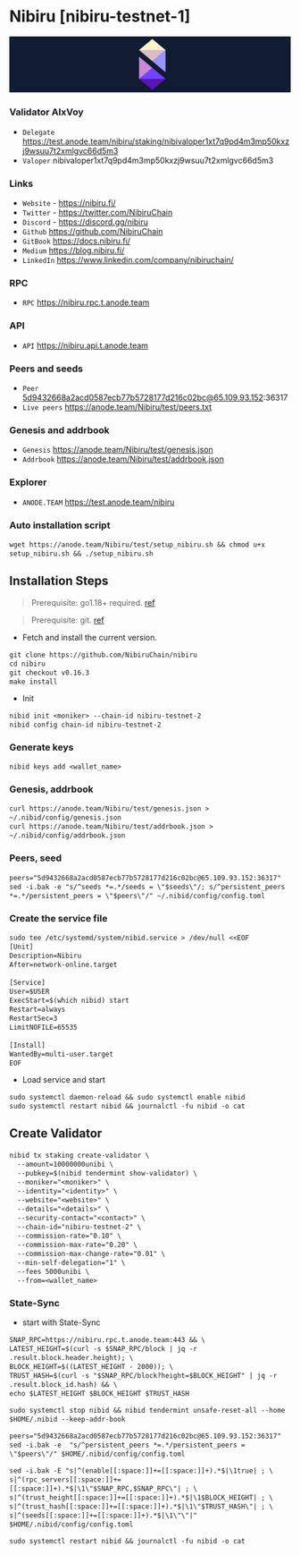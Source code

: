 # Nibiru [nibiru-testnet-1]
![Nibiru Guide](https://github.com/Voynitskiy/Voynitskiy/blob/main/testnet/Nibiru/Nibiru.png)
### Validator AlxVoy
* `Delegate` https://test.anode.team/nibiru/staking/nibivaloper1xt7q9pd4m3mp50kxzj9wsuu7t2xmlgvc66d5m3
* `Valoper` nibivaloper1xt7q9pd4m3mp50kxzj9wsuu7t2xmlgvc66d5m3
### Links
* `Website` - https://nibiru.fi/
* `Twitter` - https://twitter.com/NibiruChain
* `Discord` - https://discord.gg/nibiru
* `Github` https://github.com/NibiruChain
* `GitBook` https://docs.nibiru.fi/
* `Medium` https://blog.nibiru.fi/
* `LinkedIn` https://www.linkedin.com/company/nibiruchain/
### RPC
* `RPC` https://nibiru.rpc.t.anode.team
### API
* `API` https://nibiru.api.t.anode.team
### Peers and seeds
* `Peer` 5d9432668a2acd0587ecb77b5728177d216c02bc@65.109.93.152:36317
* `Live peers` https://anode.team/Nibiru/test/peers.txt
### Genesis and addrbook
* `Genesis` https://anode.team/Nibiru/test/genesis.json
* `Addrbook` https://anode.team/Nibiru/test/addrbook.json
### Explorer
* `ANODE.TEAM` https://test.anode.team/nibiru
### Auto installation script
```
wget https://anode.team/Nibiru/test/setup_nibiru.sh && chmod u+x setup_nibiru.sh && ./setup_nibiru.sh
```
## Installation Steps
>Prerequisite: go1.18+ required. [ref](https://golang.org/doc/install)

>Prerequisite: git. [ref](https://github.com/git/git)

* Fetch and install the current version.
```shell
git clone https://github.com/NibiruChain/nibiru
cd nibiru
git checkout v0.16.3
make install
```
* Init
```
nibid init <moniker> --chain-id nibiru-testnet-2
nibid config chain-id nibiru-testnet-2
```

### Generate keys
```
nibid keys add <wallet_name>
```
### Genesis, addrbook
```
curl https://anode.team/Nibiru/test/genesis.json > ~/.nibid/config/genesis.json
curl https://anode.team/Nibiru/test/addrbook.json > ~/.nibid/config/addrbook.json
```
### Peers, seed
```
peers="5d9432668a2acd0587ecb77b5728177d216c02bc@65.109.93.152:36317"
sed -i.bak -e "s/^seeds *=.*/seeds = \"$seeds\"/; s/^persistent_peers *=.*/persistent_peers = \"$peers\"/" ~/.nibid/config/config.toml
```
### Create the service file
```
sudo tee /etc/systemd/system/nibid.service > /dev/null <<EOF
[Unit]
Description=Nibiru
After=network-online.target

[Service]
User=$USER
ExecStart=$(which nibid) start
Restart=always
RestartSec=3
LimitNOFILE=65535

[Install]
WantedBy=multi-user.target
EOF
```
* Load service and start
```
sudo systemctl daemon-reload && sudo systemctl enable nibid
sudo systemctl restart nibid && journalctl -fu nibid -o cat
```
## Create Validator
```
nibid tx staking create-validator \
  --amount=10000000unibi \
  --pubkey=$(nibid tendermint show-validator) \
  --moniker="<moniker>" \
  --identity="<identity>" \
  --website="<website>" \
  --details="<details>" \
  --security-contact="<contact>" \
  --chain-id="nibiru-testnet-2" \
  --commission-rate="0.10" \
  --commission-max-rate="0.20" \
  --commission-max-change-rate="0.01" \
  --min-self-delegation="1" \
  --fees 5000unibi \
  --from=<wallet_name>
```
### State-Sync
* start with State-Sync
```
SNAP_RPC=https://nibiru.rpc.t.anode.team:443 && \
LATEST_HEIGHT=$(curl -s $SNAP_RPC/block | jq -r .result.block.header.height); \
BLOCK_HEIGHT=$((LATEST_HEIGHT - 2000)); \
TRUST_HASH=$(curl -s "$SNAP_RPC/block?height=$BLOCK_HEIGHT" | jq -r .result.block_id.hash) && \
echo $LATEST_HEIGHT $BLOCK_HEIGHT $TRUST_HASH
```
```
sudo systemctl stop nibid && nibid tendermint unsafe-reset-all --home $HOME/.nibid --keep-addr-book
```
```
peers="5d9432668a2acd0587ecb77b5728177d216c02bc@65.109.93.152:36317"
sed -i.bak -e  "s/^persistent_peers *=.*/persistent_peers = \"$peers\"/" $HOME/.nibid/config/config.toml
```
```
sed -i.bak -E "s|^(enable[[:space:]]+=[[:space:]]+).*$|\1true| ; \
s|^(rpc_servers[[:space:]]+=[[:space:]]+).*$|\1\"$SNAP_RPC,$SNAP_RPC\"| ; \
s|^(trust_height[[:space:]]+=[[:space:]]+).*$|\1$BLOCK_HEIGHT| ; \
s|^(trust_hash[[:space:]]+=[[:space:]]+).*$|\1\"$TRUST_HASH\"| ; \
s|^(seeds[[:space:]]+=[[:space:]]+).*$|\1\"\"|" $HOME/.nibid/config/config.toml
```
```
sudo systemctl restart nibid && journalctl -fu nibid -o cat
```
